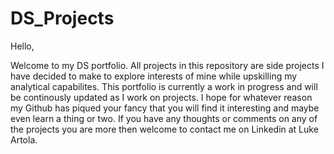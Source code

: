 # DS_Projects

Hello, 

Welcome to my DS portfolio. All projects in this repository are side projects I have decided to make to explore interests of mine while upskilling my analytical capabilites. This portfolio is currently a work in progress and will be continously updated as I work on projects. I hope for whatever reason my Github has piqued your fancy that you will find it interesting and maybe even learn a thing or two. If you have any thoughts or comments on any of the projects you are more then welcome to contact me on Linkedin at Luke Artola. 


